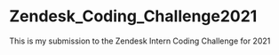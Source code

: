 # Zendesk_Coding_Challenge2021
This is my submission to the Zendesk Intern Coding Challenge for 2021
